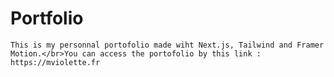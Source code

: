 # Portfolio

    This is my personnal portofolio made wiht Next.js, Tailwind and Framer Motion.</br>You can access the portofolio by this link : https://mviolette.fr